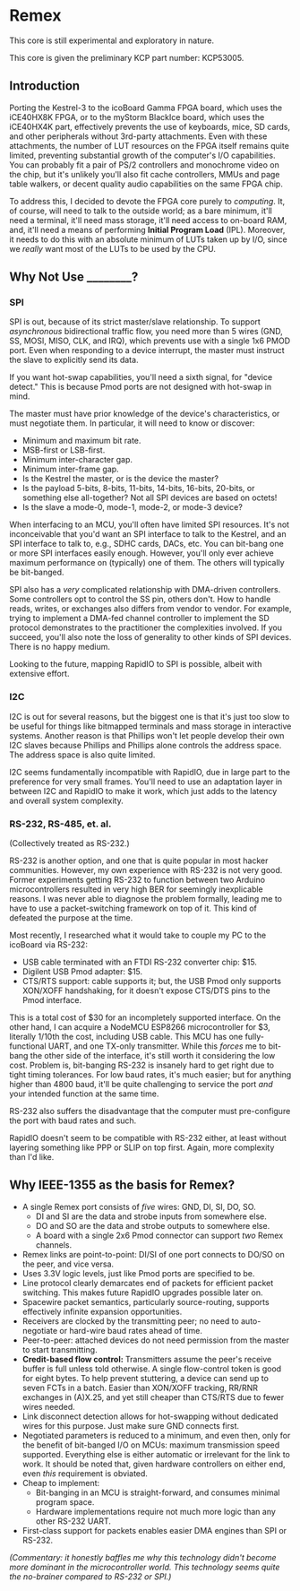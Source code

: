 # Remex

This core is still experimental and exploratory in nature.

This core is given the preliminary KCP part number: KCP53005.

## Introduction

Porting the Kestrel-3 to the icoBoard Gamma FPGA board,
which uses the iCE40HX8K FPGA,
or to the myStorm BlackIce board,
which uses the iCE40HX4K part,
effectively prevents the use of keyboards, mice, SD cards, and other peripherals
without 3rd-party attachments.
Even with these attachments,
the number of LUT resources on the FPGA itself
remains quite limited,
preventing substantial growth of the computer's I/O capabilities.
You can probably fit a pair of PS/2 controllers and monochrome video on the chip,
but it's unlikely you'll also fit cache controllers,
MMUs and page table walkers,
or decent quality audio capabilities on the same FPGA chip.

To address this, I decided to devote the FPGA core purely to *computing*.
It, of course, will need to talk to the outside world;
as a bare minimum,
it'll need a terminal,
it'll need mass storage,
it'll need access to on-board RAM,
and, it'll need a means of performing **Initial Program Load** (IPL).
Moreover, it needs to do this with an absolute minimum of LUTs taken up by I/O,
since we *really* want most of the LUTs to be used by the CPU.

## Why Not Use \_\_\_\_\_\_\_\_?

### SPI

SPI is out, because of its strict master/slave relationship.
To support *asynchronous* bidirectional traffic flow,
you need more than 5 wires (GND, SS, MOSI, MISO, CLK, and IRQ),
which prevents use with a single 1x6 PMOD port.
Even when responding to a device interrupt,
the master must instruct the slave to explicitly send its data.

If you want hot-swap capabilities,
you'll need a sixth signal, for "device detect."
This is because Pmod ports are not designed with hot-swap in mind.

The master must have prior knowledge of the device's characteristics,
or must negotiate them.
In particular, it will need to know or discover:

* Minimum and maximum bit rate.
* MSB-first or LSB-first.
* Minimum inter-character gap.
* Minimum inter-frame gap.
* Is the Kestrel the master, or is the device the master?
* Is the payload 5-bits, 8-bits, 11-bits, 14-bits, 16-bits, 20-bits, or something else all-together?  Not all SPI devices are based on octets!
* Is the slave a mode-0, mode-1, mode-2, or mode-3 device?

When interfacing to an MCU,
you'll often have limited SPI resources.
It's not inconceivable that you'd want an SPI interface to talk to the Kestrel,
and an SPI interface to talk to, e.g., SDHC cards, DACs, etc.
You can bit-bang one or more SPI interfaces easily enough.
However, you'll only ever achieve maximum performance on (typically) one of them.
The others will typically be bit-banged.

SPI also has a *very* complicated relationship with DMA-driven controllers.
Some controllers opt to control the SS pin, others don't.
How to handle reads, writes, or exchanges also differs from vendor to vendor.
For example, trying to implement a DMA-fed channel controller to implement the SD protocol
demonstrates to the practitioner the complexities involved.
If you succeed, you'll also note the loss of generality to other kinds of SPI devices.
There is no happy medium.

Looking to the future, mapping RapidIO to SPI is possible, albeit with extensive effort.

### I2C

I2C is out for several reasons,
but the biggest one is that it's just too slow
to be useful for things like bitmapped terminals and mass storage in interactive systems.
Another reason is that Phillips won't let people develop their own I2C slaves because
Phillips and Phillips alone controls the address space.
The address space is also quite limited.

I2C seems fundamentally incompatible with RapidIO,
due in large part to the preference for very small frames.
You'll need to use an adaptation layer in between I2C and RapidIO to make it work,
which just adds to the latency and overall system complexity.

### RS-232, RS-485, et. al.

(Collectively treated as RS-232.)

RS-232 is another option, and one that is quite popular in most hacker communities.
However, my own experience with RS-232 is not very good.
Former experiments getting RS-232 to function between two Arduino microcontrollers
resulted in very high BER for seemingly inexplicable reasons.
I was never able to diagnose the problem formally,
leading me to have to use a packet-switching framework on top of it.
This kind of defeated the purpose at the time.

Most recently, I researched what it would take to couple my PC to the icoBoard via RS-232:

* USB cable terminated with an FTDI RS-232 converter chip: $15.
* Digilent USB Pmod adapter: $15.
* CTS/RTS support: cable supports it; but, the USB Pmod only supports XON/XOFF handshaking, for it doesn't expose CTS/DTS pins to the Pmod interface.

This is a total cost of $30 for an incompletely supported interface.
On the other hand, I can acquire a NodeMCU ESP8266 microcontroller for $3, literally 1/10th the cost, including USB cable.
This MCU has one fully-functional UART, and one TX-only transmitter.
While this *forces* me to bit-bang the other side of the interface,
it's still worth it considering the low cost.
Problem is, bit-banging RS-232 is insanely hard to get right due to tight timing tolerances.
For low baud rates, it's much easier;
but for anything higher than 4800 baud,
it'll be quite challenging to service the port *and* your intended function at the same time.

RS-232 also suffers the disadvantage that the computer must pre-configure the port with baud rates and such.

RapidIO doesn't seem to be compatible with RS-232 either, at least without layering something like PPP or SLIP on top first.
Again, more complexity than I'd like.

## Why IEEE-1355 as the basis for Remex?

* A single Remex port consists of *five* wires: GND, DI, SI, DO, SO.
    * DI and SI are the data and strobe inputs from somewhere else.
    * DO and SO are the data and strobe outputs to somewhere else.
    * A board with a single 2x6 Pmod connector can support *two* Remex channels.
* Remex links are point-to-point: DI/SI of one port connects to DO/SO on the peer, and vice versa.
* Uses 3.3V logic levels, just like Pmod ports are specified to be.
* Line protocol clearly demarcates end of packets for efficient packet switching.  This makes future RapidIO upgrades possible later on.
* Spacewire packet semantics, particularly source-routing, supports effectively infinite expansion opportunities.
* Receivers are clocked by the transmitting peer; no need to auto-negotiate or hard-wire baud rates ahead of time.
* Peer-to-peer: attached devices do not need permission from the master to start transmitting.
* **Credit-based flow control:** Transmitters assume the peer's receive buffer is full unless told otherwise.  A single flow-control token is good for eight bytes.  To help prevent stuttering, a device can send up to seven FCTs in a batch.  Easier than XON/XOFF tracking, RR/RNR exchanges in (A)X.25, and yet still cheaper than CTS/RTS due to fewer wires needed.
* Link disconnect detection allows for hot-swapping without dedicated wires for this purpose.  Just make sure GND connects first.
* Negotiated parameters is reduced to a minimum, and even then, only for the benefit of bit-banged I/O on MCUs: maximum transmission speed supported.  Everything else is either automatic or irrelevant for the link to work.  It should be noted that, given hardware controllers on either end, even *this* requirement is obviated.
* Cheap to implement:
    * Bit-banging in an MCU is straight-forward, and consumes minimal program space.
    * Hardware implementations require not much more logic than any other RS-232 UART.
* First-class support for packets enables easier DMA engines than SPI or RS-232.

*(Commentary: it honestly baffles me why this technology didn't become more dominant in the microcontroller world.  This technology seems quite the no-brainer compared to RS-232 or SPI.)*

